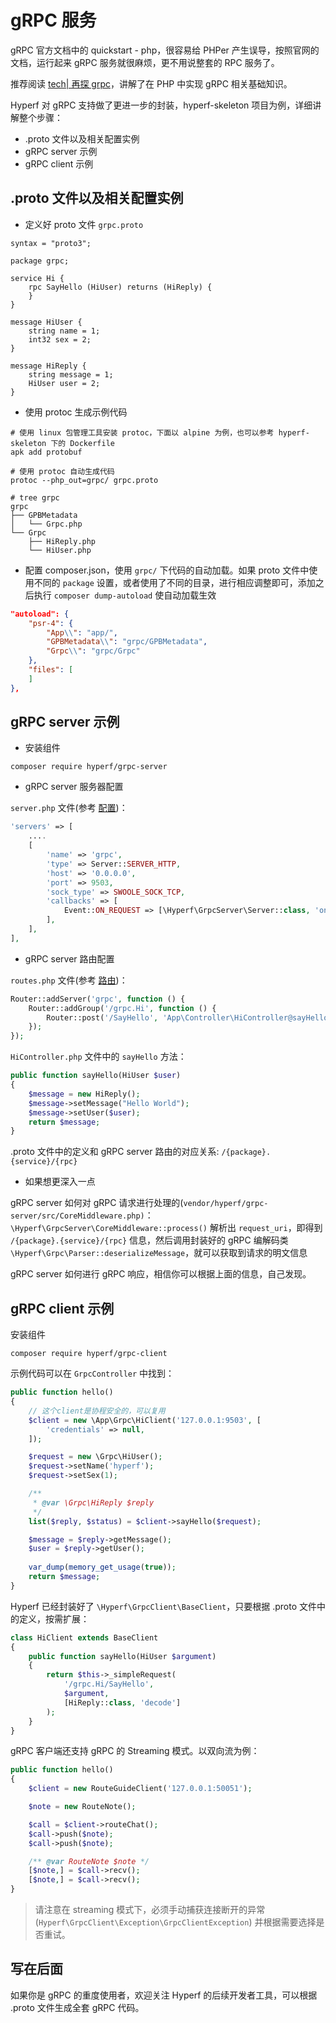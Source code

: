 # gRPC 服务

gRPC 官方文档中的 quickstart - php，很容易给 PHPer 产生误导，按照官网的文档，运行起来 gRPC 服务就很麻烦，更不用说整套的 RPC 服务了。

推荐阅读 [tech| 再探 grpc](https://www.jianshu.com/p/f3221df39e6f)，讲解了在 PHP 中实现 gRPC 相关基础知识。

Hyperf 对 gRPC 支持做了更进一步的封装，hyperf-skeleton 项目为例，详细讲解整个步骤：

- .proto 文件以及相关配置实例
- gRPC server 示例
- gRPC client 示例

## .proto 文件以及相关配置实例

- 定义好 proto 文件 `grpc.proto`

```proto3
syntax = "proto3";

package grpc;

service Hi {
    rpc SayHello (HiUser) returns (HiReply) {
    }
}

message HiUser {
    string name = 1;
    int32 sex = 2;
}

message HiReply {
    string message = 1;
    HiUser user = 2;
}
```

- 使用 protoc 生成示例代码

```
# 使用 linux 包管理工具安装 protoc，下面以 alpine 为例，也可以参考 hyperf-skeleton 下的 Dockerfile
apk add protobuf

# 使用 protoc 自动生成代码
protoc --php_out=grpc/ grpc.proto

# tree grpc
grpc
├── GPBMetadata
│   └── Grpc.php
└── Grpc
    ├── HiReply.php
    └── HiUser.php
```

- 配置 composer.json，使用 `grpc/` 下代码的自动加载。如果 proto 文件中使用不同的 `package` 设置，或者使用了不同的目录，进行相应调整即可，添加之后执行 `composer dump-autoload` 使自动加载生效

```json
"autoload": {
    "psr-4": {
        "App\\": "app/",
        "GPBMetadata\\": "grpc/GPBMetadata",
        "Grpc\\": "grpc/Grpc"
    },
    "files": [
    ]
},
```

## gRPC server 示例

- 安装组件

```shell
composer require hyperf/grpc-server
```

- gRPC server 服务器配置

`server.php` 文件(参考 [配置](zh-cn/config.md))：

```php
'servers' => [
    ....
    [
        'name' => 'grpc',
        'type' => Server::SERVER_HTTP,
        'host' => '0.0.0.0',
        'port' => 9503,
        'sock_type' => SWOOLE_SOCK_TCP,
        'callbacks' => [
            Event::ON_REQUEST => [\Hyperf\GrpcServer\Server::class, 'onRequest'],
        ],
    ],
],
```

- gRPC server 路由配置

`routes.php` 文件(参考 [路由](zh-cn/router.md))：

```php
Router::addServer('grpc', function () {
    Router::addGroup('/grpc.Hi', function () {
        Router::post('/SayHello', 'App\Controller\HiController@sayHello');
    });
});
```

`HiController.php` 文件中的 `sayHello` 方法：

```php
public function sayHello(HiUser $user) 
{
    $message = new HiReply();
    $message->setMessage("Hello World");
    $message->setUser($user);
    return $message;
}
```

.proto 文件中的定义和 gRPC server 路由的对应关系: `/{package}.{service}/{rpc}`

- 如果想更深入一点

gRPC server 如何对 gRPC 请求进行处理的(`vendor/hyperf/grpc-server/src/CoreMiddleware.php)`：`\Hyperf\GrpcServer\CoreMiddleware::process()` 解析出 `request_uri`，即得到 `/{package}.{service}/{rpc}` 信息，然后调用封装好的 gRPC 编解码类 `\Hyperf\Grpc\Parser::deserializeMessage`，就可以获取到请求的明文信息

gRPC server 如何进行 gRPC 响应，相信你可以根据上面的信息，自己发现。

## gRPC client 示例

安装组件

```shell
composer require hyperf/grpc-client
```

示例代码可以在 `GrpcController` 中找到：

```php
public function hello()
{
    // 这个client是协程安全的，可以复用
    $client = new \App\Grpc\HiClient('127.0.0.1:9503', [
        'credentials' => null,
    ]);

    $request = new \Grpc\HiUser();
    $request->setName('hyperf');
    $request->setSex(1);

    /**
     * @var \Grpc\HiReply $reply
     */
    list($reply, $status) = $client->sayHello($request);

    $message = $reply->getMessage();
    $user = $reply->getUser();
    
    var_dump(memory_get_usage(true));
    return $message;
}
```

Hyperf 已经封装好了 `\Hyperf\GrpcClient\BaseClient`，只要根据 .proto 文件中的定义，按需扩展：

```php
class HiClient extends BaseClient
{
    public function sayHello(HiUser $argument)
    {
        return $this->_simpleRequest(
            '/grpc.Hi/SayHello',
            $argument,
            [HiReply::class, 'decode']
        );
    }
}
```

gRPC 客户端还支持 gRPC 的 Streaming 模式。以双向流为例：

```php
public function hello()
{
    $client = new RouteGuideClient('127.0.0.1:50051');

    $note = new RouteNote();

    $call = $client->routeChat();
    $call->push($note);
    $call->push($note);

    /** @var RouteNote $note */
    [$note,] = $call->recv();
    [$note,] = $call->recv();
}
```

> 请注意在 streaming 模式下，必须手动捕获连接断开的异常 (`Hyperf\GrpcClient\Exception\GrpcClientException`) 并根据需要选择是否重试。

## 写在后面

如果你是 gRPC 的重度使用者，欢迎关注 Hyperf 的后续开发者工具，可以根据 .proto 文件生成全套 gRPC 代码。
